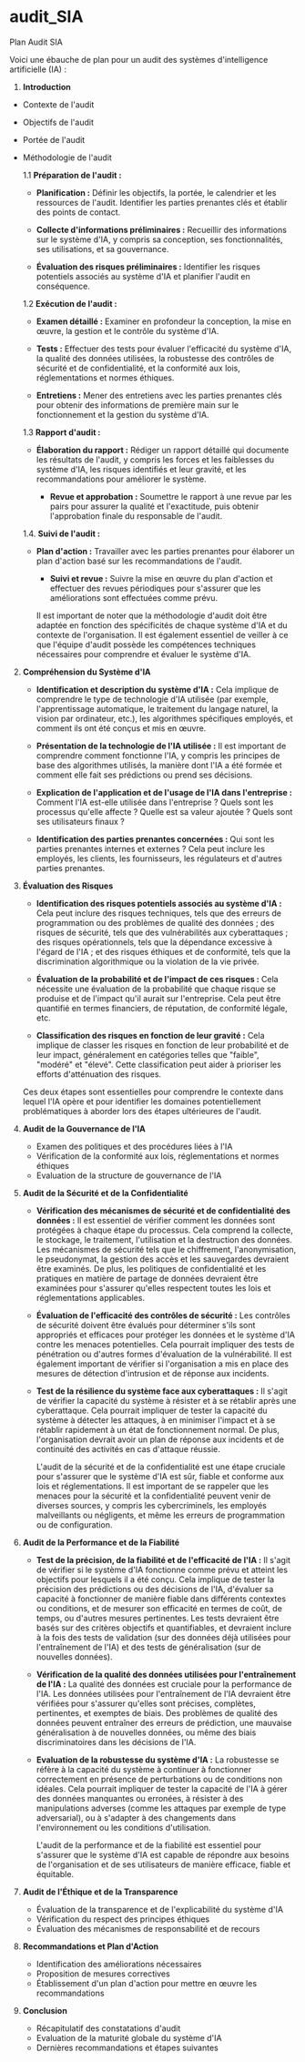 # audit_SIA
Plan Audit SIA


Voici une ébauche de plan pour un audit des systèmes d'intelligence artificielle (IA) :

1. **Introduction**
- Contexte de l'audit
- Objectifs de l'audit
- Portée de l'audit
- Méthodologie de l'audit

    1.1 **Préparation de l'audit :** 

	- **Planification :** Définir les objectifs, la portée, le calendrier et les ressources de l'audit. Identifier les parties prenantes clés et établir des points de contact.
              
	- **Collecte d'informations préliminaires :** Recueillir des informations sur le système d'IA, y compris sa conception, ses fonctionnalités, ses utilisations, et sa gouvernance.
             
	- **Évaluation des risques préliminaires :** Identifier les risques potentiels associés au système d'IA et planifier l'audit en conséquence.

    1.2 **Exécution de l'audit :** 

    - **Examen détaillé :** Examiner en profondeur la conception, la mise en œuvre, la gestion et le contrôle du système d'IA.
              
	- **Tests :** Effectuer des tests pour évaluer l'efficacité du système d'IA, la qualité des données utilisées, la robustesse des contrôles de sécurité et de confidentialité, et la conformité aux lois, réglementations et normes éthiques.
              
	- **Entretiens :** Mener des entretiens avec les parties prenantes clés pour obtenir des informations de première main sur le fonctionnement et la gestion du système d'IA.

    1.3 **Rapport d'audit :** 

    - **Élaboration du rapport :** Rédiger un rapport détaillé qui documente les résultats de l'audit, y compris les forces et les faiblesses du système d'IA, les risques identifiés et leur gravité, et les recommandations pour améliorer le système.
              
		- **Revue et approbation :** Soumettre le rapport à une revue par les pairs pour assurer la qualité et l'exactitude, puis obtenir l'approbation finale du responsable de l'audit.

    1.4. **Suivi de l'audit :** 

    - **Plan d'action :** Travailler avec les parties prenantes pour élaborer un plan d'action basé sur les recommandations de l'audit.
              
		- **Suivi et revue :** Suivre la mise en œuvre du plan d'action et effectuer des revues périodiques pour s'assurer que les améliorations sont effectuées comme prévu.

         Il est important de noter que la méthodologie d'audit doit être adaptée en fonction des spécificités de chaque système d'IA et du contexte de l'organisation. Il est également essentiel de veiller à ce que l'équipe d'audit possède les compétences techniques nécessaires pour comprendre et évaluer le système d'IA.


2. **Compréhension du Système d'IA**

    - **Identification et description du système d'IA :** Cela implique de comprendre le type de technologie d'IA utilisée (par exemple, l'apprentissage automatique, le traitement du langage naturel, la vision par ordinateur, etc.), les algorithmes spécifiques employés, et comment ils ont été conçus et mis en œuvre. 

    - **Présentation de la technologie de l'IA utilisée :** Il est important de comprendre comment fonctionne l'IA, y compris les principes de base des algorithmes utilisés, la manière dont l'IA a été formée et comment elle fait ses prédictions ou prend ses décisions. 

    - **Explication de l'application et de l'usage de l'IA dans l'entreprise :** Comment l'IA est-elle utilisée dans l'entreprise ? Quels sont les processus qu'elle affecte ? Quelle est sa valeur ajoutée ? Quels sont ses utilisateurs finaux ?

    - **Identification des parties prenantes concernées :** Qui sont les parties prenantes internes et externes ? Cela peut inclure les employés, les clients, les fournisseurs, les régulateurs et d'autres parties prenantes.

3. **Évaluation des Risques**

    - **Identification des risques potentiels associés au système d'IA :** Cela peut inclure des risques techniques, tels que des erreurs de programmation ou des problèmes de qualité des données ; des risques de sécurité, tels que des vulnérabilités aux cyberattaques ; des risques opérationnels, tels que la dépendance excessive à l'égard de l'IA ; et des risques éthiques et de conformité, tels que la discrimination algorithmique ou la violation de la vie privée.

    - **Évaluation de la probabilité et de l'impact de ces risques :** Cela nécessite une évaluation de la probabilité que chaque risque se produise et de l'impact qu'il aurait sur l'entreprise. Cela peut être quantifié en termes financiers, de réputation, de conformité légale, etc.

    - **Classification des risques en fonction de leur gravité :** Cela implique de classer les risques en fonction de leur probabilité et de leur impact, généralement en catégories telles que "faible", "modéré" et "élevé". Cette classification peut aider à prioriser les efforts d'atténuation des risques.

     Ces deux étapes sont essentielles pour comprendre le contexte dans lequel l'IA opère et pour identifier les domaines potentiellement problématiques à aborder lors des étapes ultérieures de l'audit.

4. **Audit de la Gouvernance de l'IA**
    - Examen des politiques et des procédures liées à l'IA
    - Vérification de la conformité aux lois, réglementations et normes éthiques
    - Evaluation de la structure de gouvernance de l'IA

5. **Audit de la Sécurité et de la Confidentialité**

   - **Vérification des mécanismes de sécurité et de confidentialité des données :** Il est essentiel de vérifier comment les données sont protégées à chaque étape du processus. Cela comprend la collecte, le stockage, le traitement, l'utilisation et la destruction des données. Les mécanismes de sécurité tels que le chiffrement, l'anonymisation, le pseudonymat, la gestion des accès et les sauvegardes devraient être examinés. De plus, les politiques de confidentialité et les pratiques en matière de partage de données devraient être examinées pour s'assurer qu'elles respectent toutes les lois et réglementations applicables.

   - **Évaluation de l'efficacité des contrôles de sécurité :** Les contrôles de sécurité doivent être évalués pour déterminer s'ils sont appropriés et efficaces pour protéger les données et le système d'IA contre les menaces potentielles. Cela pourrait impliquer des tests de pénétration ou d'autres formes d'évaluation de la vulnérabilité. Il est également important de vérifier si l'organisation a mis en place des mesures de détection d'intrusion et de réponse aux incidents.

   - **Test de la résilience du système face aux cyberattaques :** Il s'agit de vérifier la capacité du système à résister et à se rétablir après une cyberattaque. Cela pourrait impliquer de tester la capacité du système à détecter les attaques, à en minimiser l'impact et à se rétablir rapidement à un état de fonctionnement normal. De plus, l'organisation devrait avoir un plan de réponse aux incidents et de continuité des activités en cas d'attaque réussie.

     L'audit de la sécurité et de la confidentialité est une étape cruciale pour s'assurer que le système d'IA est sûr, fiable et conforme aux lois et réglementations. Il est important de se rappeler que les menaces pour la sécurité et la confidentialité peuvent venir de diverses sources, y compris les cybercriminels, les employés malveillants ou négligents, et même les erreurs de programmation ou de configuration.



6. **Audit de la Performance et de la Fiabilité**

   - **Test de la précision, de la fiabilité et de l'efficacité de l'IA :** Il s'agit de vérifier si le système d'IA fonctionne comme prévu et atteint les objectifs pour lesquels il a été conçu. Cela implique de tester la précision des prédictions ou des décisions de l'IA, d'évaluer sa capacité à fonctionner de manière fiable dans différents contextes ou conditions, et de mesurer son efficacité en termes de coût, de temps, ou d'autres mesures pertinentes. Les tests devraient être basés sur des critères objectifs et quantifiables, et devraient inclure à la fois des tests de validation (sur des données déjà utilisées pour l'entraînement de l'IA) et des tests de généralisation (sur de nouvelles données).

   - **Vérification de la qualité des données utilisées pour l'entraînement de l'IA :** La qualité des données est cruciale pour la performance de l'IA. Les données utilisées pour l'entraînement de l'IA devraient être vérifiées pour s'assurer qu'elles sont précises, complètes, pertinentes, et exemptes de biais. Des problèmes de qualité des données peuvent entraîner des erreurs de prédiction, une mauvaise généralisation à de nouvelles données, ou même des biais discriminatoires dans les décisions de l'IA.

   - **Evaluation de la robustesse du système d'IA :** La robustesse se réfère à la capacité du système à continuer à fonctionner correctement en présence de perturbations ou de conditions non idéales. Cela pourrait impliquer de tester la capacité de l'IA à gérer des données manquantes ou erronées, à résister à des manipulations adverses (comme les attaques par exemple de type adversarial), ou à s'adapter à des changements dans l'environnement ou les conditions d'utilisation.

     L'audit de la performance et de la fiabilité est essentiel pour s'assurer que le système d'IA est capable de répondre aux besoins de l'organisation et de ses utilisateurs de manière efficace, fiable et équitable.

7. **Audit de l'Éthique et de la Transparence**
    - Évaluation de la transparence et de l'explicabilité du système d'IA
    - Vérification du respect des principes éthiques
    - Évaluation des mécanismes de responsabilité et de recours

8. **Recommandations et Plan d'Action**
    - Identification des améliorations nécessaires
    - Proposition de mesures correctives
    - Établissement d'un plan d'action pour mettre en œuvre les recommandations

9. **Conclusion**
    - Récapitulatif des constatations d'audit
    - Evaluation de la maturité globale du système d'IA
    - Dernières recommandations et étapes suivantes



